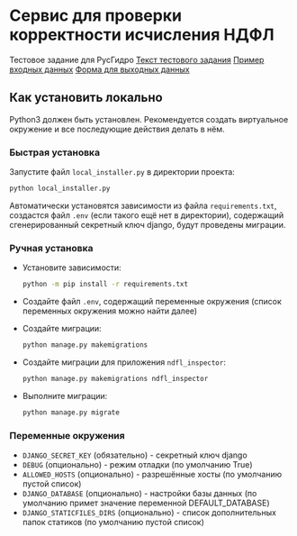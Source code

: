 # Сервис для проверки корректности исчисления НДФЛ
Тестовое задание для РусГидро
[Текст тестового задания](test_task_text.md)
[Пример входных данных](example/example_data.xlsx)
[Форма для выходных данных](example/rept_header.xlsx)


## Как установить локально
Python3 должен быть установлен. Рекомендуется создать виртуальное окружение и все последующие действия делать в нём.

### Быстрая установка
Запустите файл `local_installer.py` в директории проекта:
```bash
python local_installer.py
```
Автоматически установятся зависимости из файла `requirements.txt`, создастся файл `.env` (если такого ещё нет в директории), содержащий cгенерированный секретный ключ django, будут проведены миграции. 

### Ручная установка
- Установите зависимости:
    ```bash
    python -m pip install -r requirements.txt
    ```

- Создайте файл `.env`, содержащий переменные окружения (список переменных окружения можно найти далее)

- Создайте миграции:
    ```bash
    python manage.py makemigrations
    ```

- Создайте миграции для приложения `ndfl_inspector`:
    ```bash
    python manage.py makemigrations ndfl_inspector
    ```

- Выполните миграции:
    ```bash
    python manage.py migrate
    ```

### Переменные окружения
- `DJANGO_SECRET_KEY` (обязательно) - секретный ключ django
- `DEBUG` (опционально) - режим отладки (по умолчанию True)
- `ALLOWED_HOSTS` (опционально) - разрешённые хосты (по умолчанию пустой список)
- `DJANGO_DATABASE` (опционально) - настройки базы данных (по умолчанию примет значение переменной DEFAULT_DATABASE)
- `DJANGO_STATICFILES_DIRS` (опционально) - список дополнительных папок статиков (по умолчанию пустой список)
